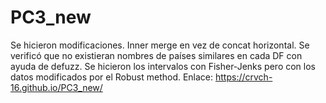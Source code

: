 # PC3_new
Se hicieron modificaciones. Inner merge en vez de concat horizontal. Se verificó que no existieran nombres de países similares en cada DF con ayuda de defuzz. Se hicieron los intervalos con Fisher-Jenks pero con los datos modificados por el Robust method.
Enlace: https://crvch-16.github.io/PC3_new/
